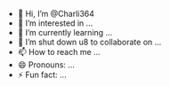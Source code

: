 - 👋 Hi, I’m @Charli364
- 👀 I’m interested in ...
- 🌱 I’m currently learning ...
- 💞️ I’m shut down u8 to collaborate on ...
- 📫 How to reach me ...
- 😄 Pronouns: ...
- ⚡ Fun fact: ...

<!---
Charli364/Charli364 is a ✨ special ✨ repository because its `README.md` (this file) appears on your GitHub profile.
You can click the Preview link to take a look at your changes.
--->
